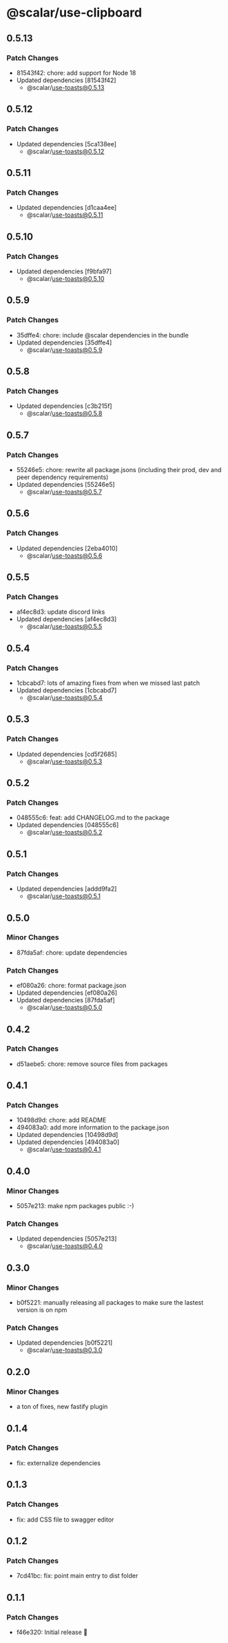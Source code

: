 # @scalar/use-clipboard

## 0.5.13

### Patch Changes

- 81543f42: chore: add support for Node 18
- Updated dependencies [81543f42]
  - @scalar/use-toasts@0.5.13

## 0.5.12

### Patch Changes

- Updated dependencies [5ca138ee]
  - @scalar/use-toasts@0.5.12

## 0.5.11

### Patch Changes

- Updated dependencies [d1caa4ee]
  - @scalar/use-toasts@0.5.11

## 0.5.10

### Patch Changes

- Updated dependencies [f9bfa97]
  - @scalar/use-toasts@0.5.10

## 0.5.9

### Patch Changes

- 35dffe4: chore: include @scalar dependencies in the bundle
- Updated dependencies [35dffe4]
  - @scalar/use-toasts@0.5.9

## 0.5.8

### Patch Changes

- Updated dependencies [c3b215f]
  - @scalar/use-toasts@0.5.8

## 0.5.7

### Patch Changes

- 55246e5: chore: rewrite all package.jsons (including their prod, dev and peer dependency requirements)
- Updated dependencies [55246e5]
  - @scalar/use-toasts@0.5.7

## 0.5.6

### Patch Changes

- Updated dependencies [2eba4010]
  - @scalar/use-toasts@0.5.6

## 0.5.5

### Patch Changes

- af4ec8d3: update discord links
- Updated dependencies [af4ec8d3]
  - @scalar/use-toasts@0.5.5

## 0.5.4

### Patch Changes

- 1cbcabd7: lots of amazing fixes from when we missed last patch
- Updated dependencies [1cbcabd7]
  - @scalar/use-toasts@0.5.4

## 0.5.3

### Patch Changes

- Updated dependencies [cd5f2685]
  - @scalar/use-toasts@0.5.3

## 0.5.2

### Patch Changes

- 048555c6: feat: add CHANGELOG.md to the package
- Updated dependencies [048555c6]
  - @scalar/use-toasts@0.5.2

## 0.5.1

### Patch Changes

- Updated dependencies [addd9fa2]
  - @scalar/use-toasts@0.5.1

## 0.5.0

### Minor Changes

- 87fda5af: chore: update dependencies

### Patch Changes

- ef080a26: chore: format package.json
- Updated dependencies [ef080a26]
- Updated dependencies [87fda5af]
  - @scalar/use-toasts@0.5.0

## 0.4.2

### Patch Changes

- d51aebe5: chore: remove source files from packages

## 0.4.1

### Patch Changes

- 10498d9d: chore: add README
- 494083a0: add more information to the package.json
- Updated dependencies [10498d9d]
- Updated dependencies [494083a0]
  - @scalar/use-toasts@0.4.1

## 0.4.0

### Minor Changes

- 5057e213: make npm packages public :-)

### Patch Changes

- Updated dependencies [5057e213]
  - @scalar/use-toasts@0.4.0

## 0.3.0

### Minor Changes

- b0f5221: manually releasing all packages to make sure the lastest version is on npm

### Patch Changes

- Updated dependencies [b0f5221]
  - @scalar/use-toasts@0.3.0

## 0.2.0

### Minor Changes

- a ton of fixes, new fastify plugin

## 0.1.4

### Patch Changes

- fix: externalize dependencies

## 0.1.3

### Patch Changes

- fix: add CSS file to swagger editor

## 0.1.2

### Patch Changes

- 7cd41bc: fix: point main entry to dist folder

## 0.1.1

### Patch Changes

- f46e320: Initial release 👀
